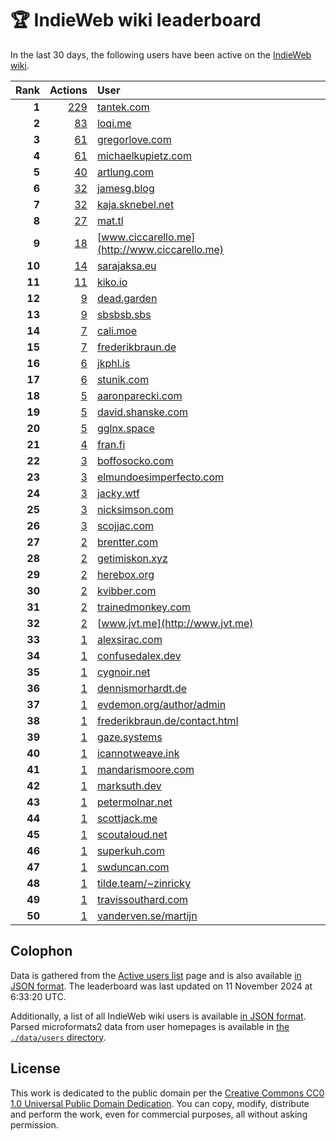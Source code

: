 # 🏆 IndieWeb wiki leaderboard

In the last 30 days, the following users have been active on the [IndieWeb wiki](https://indieweb.org).

| Rank | Actions | User |
|-----:|--------:|:-----|
| **1** | [229](https://indieweb.org/Special:Contributions/Tantek.com) | [tantek.com](http://tantek.com) |
| **2** | [83](https://indieweb.org/Special:Contributions/Loqi.me) | [loqi.me](http://loqi.me) |
| **3** | [61](https://indieweb.org/Special:Contributions/Gregorlove.com) | [gregorlove.com](http://gregorlove.com) |
| **4** | [61](https://indieweb.org/Special:Contributions/Michaelkupietz.com) | [michaelkupietz.com](http://michaelkupietz.com) |
| **5** | [40](https://indieweb.org/Special:Contributions/Artlung.com) | [artlung.com](http://artlung.com) |
| **6** | [32](https://indieweb.org/Special:Contributions/Jamesg.blog) | [jamesg.blog](http://jamesg.blog) |
| **7** | [32](https://indieweb.org/Special:Contributions/Kaja.sknebel.net) | [kaja.sknebel.net](http://kaja.sknebel.net) |
| **8** | [27](https://indieweb.org/Special:Contributions/Mat.tl) | [mat.tl](http://mat.tl) |
| **9** | [18](https://indieweb.org/Special:Contributions/Www.ciccarello.me) | [www.ciccarello.me](http://www.ciccarello.me) |
| **10** | [14](https://indieweb.org/Special:Contributions/Sarajaksa.eu) | [sarajaksa.eu](http://sarajaksa.eu) |
| **11** | [11](https://indieweb.org/Special:Contributions/Kiko.io) | [kiko.io](http://kiko.io) |
| **12** | [9](https://indieweb.org/Special:Contributions/Dead.garden) | [dead.garden](http://dead.garden) |
| **13** | [9](https://indieweb.org/Special:Contributions/Sbsbsb.sbs) | [sbsbsb.sbs](http://sbsbsb.sbs) |
| **14** | [7](https://indieweb.org/Special:Contributions/Cali.moe) | [cali.moe](http://cali.moe) |
| **15** | [7](https://indieweb.org/Special:Contributions/Frederikbraun.de) | [frederikbraun.de](http://frederikbraun.de) |
| **16** | [6](https://indieweb.org/Special:Contributions/Jkphl.is) | [jkphl.is](http://jkphl.is) |
| **17** | [6](https://indieweb.org/Special:Contributions/Stunik.com) | [stunik.com](http://stunik.com) |
| **18** | [5](https://indieweb.org/Special:Contributions/Aaronparecki.com) | [aaronparecki.com](http://aaronparecki.com) |
| **19** | [5](https://indieweb.org/Special:Contributions/David.shanske.com) | [david.shanske.com](http://david.shanske.com) |
| **20** | [5](https://indieweb.org/Special:Contributions/Gglnx.space) | [gglnx.space](http://gglnx.space) |
| **21** | [4](https://indieweb.org/Special:Contributions/Fran.fi) | [fran.fi](http://fran.fi) |
| **22** | [3](https://indieweb.org/Special:Contributions/Boffosocko.com) | [boffosocko.com](http://boffosocko.com) |
| **23** | [3](https://indieweb.org/Special:Contributions/Elmundoesimperfecto.com) | [elmundoesimperfecto.com](http://elmundoesimperfecto.com) |
| **24** | [3](https://indieweb.org/Special:Contributions/Jacky.wtf) | [jacky.wtf](http://jacky.wtf) |
| **25** | [3](https://indieweb.org/Special:Contributions/Nicksimson.com) | [nicksimson.com](http://nicksimson.com) |
| **26** | [3](https://indieweb.org/Special:Contributions/Scojjac.com) | [scojjac.com](http://scojjac.com) |
| **27** | [2](https://indieweb.org/Special:Contributions/Brentter.com) | [brentter.com](http://brentter.com) |
| **28** | [2](https://indieweb.org/Special:Contributions/Getimiskon.xyz) | [getimiskon.xyz](http://getimiskon.xyz) |
| **29** | [2](https://indieweb.org/Special:Contributions/Herebox.org) | [herebox.org](http://herebox.org) |
| **30** | [2](https://indieweb.org/Special:Contributions/Kvibber.com) | [kvibber.com](http://kvibber.com) |
| **31** | [2](https://indieweb.org/Special:Contributions/Trainedmonkey.com) | [trainedmonkey.com](http://trainedmonkey.com) |
| **32** | [2](https://indieweb.org/Special:Contributions/Www.jvt.me) | [www.jvt.me](http://www.jvt.me) |
| **33** | [1](https://indieweb.org/Special:Contributions/Alexsirac.com) | [alexsirac.com](http://alexsirac.com) |
| **34** | [1](https://indieweb.org/Special:Contributions/Confusedalex.dev) | [confusedalex.dev](http://confusedalex.dev) |
| **35** | [1](https://indieweb.org/Special:Contributions/Cygnoir.net) | [cygnoir.net](http://cygnoir.net) |
| **36** | [1](https://indieweb.org/Special:Contributions/Dennismorhardt.de) | [dennismorhardt.de](http://dennismorhardt.de) |
| **37** | [1](https://indieweb.org/Special:Contributions/Evdemon.org_author_admin) | [evdemon.org/author/admin](http://evdemon.org/author/admin) |
| **38** | [1](https://indieweb.org/Special:Contributions/Frederikbraun.de_contact.html) | [frederikbraun.de/contact.html](http://frederikbraun.de/contact.html) |
| **39** | [1](https://indieweb.org/Special:Contributions/Gaze.systems) | [gaze.systems](http://gaze.systems) |
| **40** | [1](https://indieweb.org/Special:Contributions/Icannotweave.ink) | [icannotweave.ink](http://icannotweave.ink) |
| **41** | [1](https://indieweb.org/Special:Contributions/Mandarismoore.com) | [mandarismoore.com](http://mandarismoore.com) |
| **42** | [1](https://indieweb.org/Special:Contributions/Marksuth.dev) | [marksuth.dev](http://marksuth.dev) |
| **43** | [1](https://indieweb.org/Special:Contributions/Petermolnar.net) | [petermolnar.net](http://petermolnar.net) |
| **44** | [1](https://indieweb.org/Special:Contributions/Scottjack.me) | [scottjack.me](http://scottjack.me) |
| **45** | [1](https://indieweb.org/Special:Contributions/Scoutaloud.net) | [scoutaloud.net](http://scoutaloud.net) |
| **46** | [1](https://indieweb.org/Special:Contributions/Superkuh.com) | [superkuh.com](http://superkuh.com) |
| **47** | [1](https://indieweb.org/Special:Contributions/Swduncan.com) | [swduncan.com](http://swduncan.com) |
| **48** | [1](https://indieweb.org/Special:Contributions/Tilde.team_~zinricky) | [tilde.team/~zinricky](http://tilde.team/~zinricky) |
| **49** | [1](https://indieweb.org/Special:Contributions/Travissouthard.com) | [travissouthard.com](http://travissouthard.com) |
| **50** | [1](https://indieweb.org/Special:Contributions/Vanderven.se_martijn) | [vanderven.se/martijn](http://vanderven.se/martijn) |


## Colophon

Data is gathered from the [Active users list](https://indieweb.org/Special:ActiveUsers) page and is also available [in JSON format](https://github.com/jgarber623/indieweb-wiki-leaderboard/blob/main/data/leaderboard.json). The leaderboard was last updated on 11 November 2024 at 6:33:20 UTC.

Additionally, a list of all IndieWeb wiki users is available [in JSON format](https://github.com/jgarber623/indieweb-wiki-leaderboard/blob/main/data/users.json). Parsed microformats2 data from user homepages is available in [the `./data/users` directory](https://github.com/jgarber623/indieweb-wiki-leaderboard/blob/main/data/users).

## License

This work is dedicated to the public domain per the [Creative Commons CC0 1.0 Universal Public Domain Dedication](https://creativecommons.org/publicdomain/zero/1.0/). You can copy, modify, distribute and perform the work, even for commercial purposes, all without asking permission.

